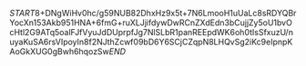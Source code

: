 $START$8+DNgWiHv0hc/g59NUB82DhxHz9x5t+7N6LmooH1uUaLc8sRDYQBrYocXn153Akb951HNA+6fmG+ruXLJjifdywDwRCnZXdEdn3bCujjZy5oU1bvOcHtl2G9ATq5oalFJfVyuJdDUprpfJg7NlSLbR1panREEpdWK6oh0tIsSfxuzU/nuyaKuSA6rsVIpoyIn8f2NJthZcwf09bD6Y6SCjCZqpN8LHQvSg2iKc9eIpnpKAoGkXUG0gBwh6hqozSw$END$